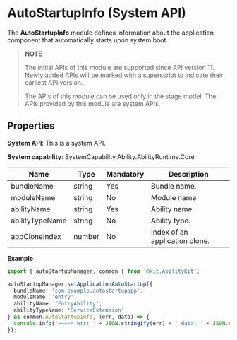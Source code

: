  # AutoStartupInfo (System API)

The **AutoStartupInfo** module defines information about the application component that automatically starts upon system boot.

> **NOTE**
> 
> The initial APIs of this module are supported since API version 11. Newly added APIs will be marked with a superscript to indicate their earliest API version.
>
> The APIs of this module can be used only in the stage model.
> The APIs provided by this module are system APIs.

## Properties

**System API**: This is a system API.

**System capability**: SystemCapability.Ability.AbilityRuntime.Core

| Name                     | Type  | Mandatory | Description      |
| ------------------------- | ------ | ---- | --------- |
| bundleName   | string | Yes | Bundle name. |
| moduleName | string | No  | Module name. |
| abilityName | string | Yes | Ability name. |
| abilityTypeName | string | No | Ability type. |
| appCloneIndex | number   | No  | Index of an application clone. |

**Example**

```ts
import { autoStartupManager, common } from '@kit.AbilityKit';

autoStartupManager.setApplicationAutoStartup({
  bundleName: 'com.example.autostartupapp',
  moduleName: 'entry',
  abilityName: 'EntryAbility',
  abilityTypeName: 'ServiceExtension'
} as common.AutoStartupInfo, (err, data) => {
  console.info('====> err: ' + JSON.stringify(err) + ' data: ' + JSON.stringify(data));
});
```
